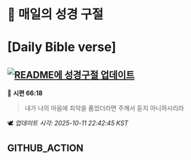 # 🙏 매일의 성경 구절
# [Daily Bible verse]
## [![README에 성경구절 업데이트](https://github.com/DONGSUKA/first_test/actions/workflows/update-readme-bible.yml/badge.svg)](https://github.com/DONGSUKA/first_test/actions/workflows/update-readme-bible.yml)
<!-- START_BIBLE_VERSE -->
📖 **시편 66:18**
> 내가 나의 마음에 죄악을 품었더라면 주께서 듣지 아니하시리라

🕊️ _업데이트 시각: 2025-10-11 22:42:45 KST_
  <!-- END_BIBLE_VERSE -->
## GITHUB_ACTION
